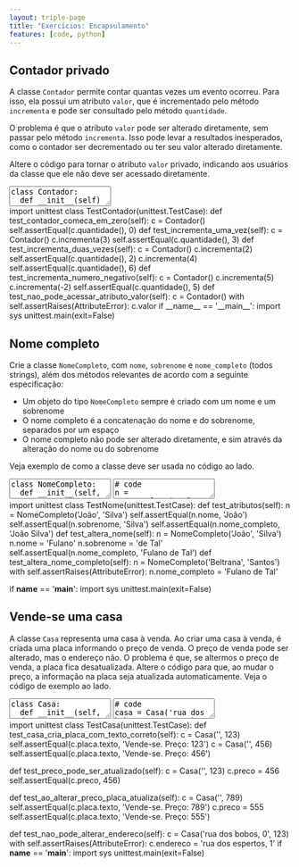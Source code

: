 ```yaml
---
layout: triple-page
title: "Exercícios: Encapsulamento"
features: [code, python]
---
```


## Contador privado

A classe `Contador` permite contar quantas vezes um evento ocorreu. Para isso, ela possui um atributo `valor`, que é incrementado pelo método `incrementa` e pode ser consultado pelo método `quantidade`.

O problema é que o atributo `valor` pode ser alterado diretamente, sem passar pelo método `incrementa`. Isso pode levar a resultados inesperados, como o contador ser decrementado ou ter seu valor alterado diretamente.

Altere o código para tornar o atributo `valor` privado, indicando aos usuários da classe que ele não deve ser acessado diretamente.

<textarea class="code lang-python">
class Contador:
  def __init__(self) -> None:
    self.valor = 0
  def incrementa(self, qtd: int) -> None:
    if qtd > 0:
      self.valor += qtd
  def quantidade(self) -> int:
    return self.valor

</textarea>

<div class="testcode">
import unittest
class TestContador(unittest.TestCase):
  def test_contador_comeca_em_zero(self):
    c = Contador()
    self.assertEqual(c.quantidade(), 0)
  def test_incrementa_uma_vez(self):
    c = Contador()
    c.incrementa(3)
    self.assertEqual(c.quantidade(), 3)
  def test_incrementa_duas_vezes(self):
    c = Contador()
    c.incrementa(2)
    self.assertEqual(c.quantidade(), 2)
    c.incrementa(4)
    self.assertEqual(c.quantidade(), 6)
  def test_incrementa_numero_negativo(self):
    c = Contador()
    c.incrementa(5)
    c.incrementa(-2)
    self.assertEqual(c.quantidade(), 5)
  def test_nao_pode_acessar_atributo_valor(self):
    c = Contador()
    with self.assertRaises(AttributeError):
      c.valor
if __name__ == '__main__':
  import sys
  unittest.main(exit=False)
</div>

## Nome completo

Crie a classe `NomeCompleto`, com `nome`, `sobrenome` e `nome_completo` (todos strings), além dos métodos relevantes de acordo com a seguinte especificação:

- Um objeto do tipo `NomeCompleto` sempre é criado com um nome e um sobrenome
- O nome completo é a concatenação do nome e do sobrenome, separados por um espaço
- O nome completo não pode ser alterado diretamente, e sim através da alteração do nome ou do sobrenome

Veja exemplo de como a classe deve ser usada no código ao lado.

<textarea class="code lang-python">
class NomeCompleto:
  def __init__(self, nome: str, sobrenome: str) -> None:
    pass
</textarea>

<textarea class="stdin">
# code
n = NomeCompleto('João', 'Silva')
print(n.nome) # João
print(n.sobrenome) # Silva
print(n.nome_completo) # João Silva
n.nome = 'Maria'
n.sobrenome = 'Santos'
print(n.nome_completo) # Maria Santos
</textarea>

<div class="testcode">
import unittest
class TestNome(unittest.TestCase):
  def test_atributos(self):
    n = NomeCompleto('João', 'Silva')
    self.assertEqual(n.nome, 'João')
    self.assertEqual(n.sobrenome, 'Silva')
    self.assertEqual(n.nome_completo, 'João Silva')
  def test_altera_nome(self):
    n = NomeCompleto('João', 'Silva')
    n.nome = 'Fulano'
    n.sobrenome = 'de Tal'
    self.assertEqual(n.nome_completo, 'Fulano de Tal')
  def test_altera_nome_completo(self):
    n = NomeCompleto('Beltrana', 'Santos')
    with self.assertRaises(AttributeError):
      n.nome_completo = 'Fulano de Tal'

if __name__ == '__main__':
  import sys
  unittest.main(exit=False)
</div>

## Vende-se uma casa

A classe `Casa` representa uma casa à venda. Ao criar uma casa à venda, é criada uma placa informando o preço de venda. O preço de venda pode ser alterado, mas o endereço não. O problema é que, se altermos o preço de venda, a placa fica desatualizada. Altere o código para que, ao mudar o preço, a informação na placa seja atualizada automaticamente. Veja o código de exemplo ao lado.

<textarea class="code lang-python">
class Casa:
  def __init__(self, endereco: str, preco: int) -> None:
    self._endereco = endereco
    self._preco = preco
    self.placa = Placa(f'Vende-se. Preço: {preco}', 12)

  @property
  def endereco(self):
    return self._endereco

class Placa:
  def __init__(self, texto: str, tamanho: int) -> None:
    self.texto = texto
    self.tamanho = tamanho
  
  def imprime(self) -> None:
    print(f'[{self.texto}]')
</textarea>

<textarea class="stdin">
# code
casa = Casa('rua dos bobos, 0', 150123)
casa.placa.imprime() # Vende-se. Preço: 150123
casa.preco = 140100
casa.placa.imprime() # Vende-se. Preço: 140100
</textarea>

<div class="testcode">
import unittest
class TestCasa(unittest.TestCase):
  def test_casa_cria_placa_com_texto_correto(self):
    c = Casa('', 123)
    self.assertEqual(c.placa.texto, 'Vende-se. Preço: 123')
    c = Casa('', 456)
    self.assertEqual(c.placa.texto, 'Vende-se. Preço: 456')

  def test_preco_pode_ser_atualizado(self):
    c = Casa('', 123)
    c.preco = 456
    self.assertEqual(c.preco, 456)

  def test_ao_alterar_preco_placa_atualiza(self):
    c = Casa('', 789)
    self.assertEqual(c.placa.texto, 'Vende-se. Preço: 789')
    c.preco = 555
    self.assertEqual(c.placa.texto, 'Vende-se. Preço: 555')
  
  def test_nao_pode_alterar_endereco(self):
    c = Casa('rua dos bobos, 0', 123)
    with self.assertRaises(AttributeError):
      c.endereco = 'rua dos espertos, 1'
if __name__ == '__main__':
  import sys
  unittest.main(exit=False)
</div>

